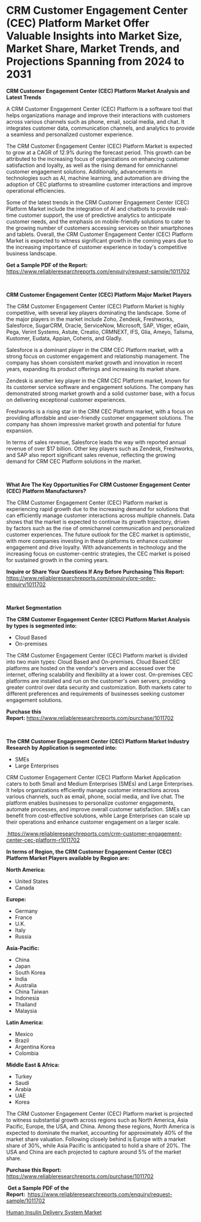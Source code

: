 <p><h1>CRM Customer Engagement Center (CEC) Platform Market Offer Valuable Insights into Market Size, Market Share, Market Trends, and Projections Spanning from 2024 to 2031</h1></p><p><strong>CRM Customer Engagement Center (CEC) Platform Market Analysis and Latest Trends</strong></p>
<p><p>A CRM Customer Engagement Center (CEC) Platform is a software tool that helps organizations manage and improve their interactions with customers across various channels such as phone, email, social media, and chat. It integrates customer data, communication channels, and analytics to provide a seamless and personalized customer experience.</p><p>The CRM Customer Engagement Center (CEC) Platform Market is expected to grow at a CAGR of 12.9% during the forecast period. This growth can be attributed to the increasing focus of organizations on enhancing customer satisfaction and loyalty, as well as the rising demand for omnichannel customer engagement solutions. Additionally, advancements in technologies such as AI, machine learning, and automation are driving the adoption of CEC platforms to streamline customer interactions and improve operational efficiencies.</p><p>Some of the latest trends in the CRM Customer Engagement Center (CEC) Platform Market include the integration of AI and chatbots to provide real-time customer support, the use of predictive analytics to anticipate customer needs, and the emphasis on mobile-friendly solutions to cater to the growing number of customers accessing services on their smartphones and tablets. Overall, the CRM Customer Engagement Center (CEC) Platform Market is expected to witness significant growth in the coming years due to the increasing importance of customer experience in today's competitive business landscape.</p></p>
<p><strong>Get a Sample PDF of the Report:&nbsp;</strong> <a href="https://www.reliableresearchreports.com/enquiry/request-sample/1011702">https://www.reliableresearchreports.com/enquiry/request-sample/1011702</a></p>
<p>&nbsp;</p>
<p><strong>CRM Customer Engagement Center (CEC) Platform Major Market Players</strong></p>
<p><p>The CRM Customer Engagement Center (CEC) Platform Market is highly competitive, with several key players dominating the landscape. Some of the major players in the market include Zoho, Zendesk, Freshworks, Salesforce, SugarCRM, Oracle, ServiceNow, Microsoft, SAP, Vtiger, eGain, Pega, Verint Systems, Astute, Creatio, CRMNEXT, IFS, Glia, Ameyo, Talisma, Kustomer, Eudata, Appian, Coheris, and Gladly.</p><p>Salesforce is a dominant player in the CRM CEC Platform market, with a strong focus on customer engagement and relationship management. The company has shown consistent market growth and innovation in recent years, expanding its product offerings and increasing its market share.</p><p>Zendesk is another key player in the CRM CEC Platform market, known for its customer service software and engagement solutions. The company has demonstrated strong market growth and a solid customer base, with a focus on delivering exceptional customer experiences.</p><p>Freshworks is a rising star in the CRM CEC Platform market, with a focus on providing affordable and user-friendly customer engagement solutions. The company has shown impressive market growth and potential for future expansion.</p><p>In terms of sales revenue, Salesforce leads the way with reported annual revenue of over $17 billion. Other key players such as Zendesk, Freshworks, and SAP also report significant sales revenue, reflecting the growing demand for CRM CEC Platform solutions in the market.</p></p>
<p>&nbsp;</p>
<p><strong>What Are The Key Opportunities For CRM Customer Engagement Center (CEC) Platform Manufacturers?</strong></p>
<p><p>The CRM Customer Engagement Center (CEC) Platform market is experiencing rapid growth due to the increasing demand for solutions that can efficiently manage customer interactions across multiple channels. Data shows that the market is expected to continue its growth trajectory, driven by factors such as the rise of omnichannel communication and personalized customer experiences. The future outlook for the CEC market is optimistic, with more companies investing in these platforms to enhance customer engagement and drive loyalty. With advancements in technology and the increasing focus on customer-centric strategies, the CEC market is poised for sustained growth in the coming years.</p></p>
<p><strong>Inquire or Share Your Questions If Any Before Purchasing This Report:</strong> <a href="https://www.reliableresearchreports.com/enquiry/pre-order-enquiry/1011702">https://www.reliableresearchreports.com/enquiry/pre-order-enquiry/1011702</a></p>
<p>&nbsp;</p>
<p><strong>Market Segmentation</strong></p>
<p><strong>The CRM Customer Engagement Center (CEC) Platform Market Analysis by types is segmented into:</strong></p>
<p><ul><li>Cloud Based</li><li>On-premises</li></ul></p>
<p><p>The CRM Customer Engagement Center (CEC) Platform market is divided into two main types: Cloud Based and On-premises. Cloud Based CEC platforms are hosted on the vendor's servers and accessed over the internet, offering scalability and flexibility at a lower cost. On-premises CEC platforms are installed and run on the customer's own servers, providing greater control over data security and customization. Both markets cater to different preferences and requirements of businesses seeking customer engagement solutions.</p></p>
<p><strong>Purchase this Report:&nbsp;</strong><a href="https://www.reliableresearchreports.com/purchase/1011702">https://www.reliableresearchreports.com/purchase/1011702</a></p>
<p>&nbsp;</p>
<p><strong>The CRM Customer Engagement Center (CEC) Platform Market Industry Research by Application is segmented into:</strong></p>
<p><ul><li>SMEs</li><li>Large Enterprises</li></ul></p>
<p><p>CRM Customer Engagement Center (CEC) Platform Market Application caters to both Small and Medium Enterprises (SMEs) and Large Enterprises. It helps organizations efficiently manage customer interactions across various channels, such as email, phone, social media, and live chat. The platform enables businesses to personalize customer engagements, automate processes, and improve overall customer satisfaction. SMEs can benefit from cost-effective solutions, while Large Enterprises can scale up their operations and enhance customer engagement on a larger scale.</p></p>
<p><a href="https://www.reliableresearchreports.com/crm-customer-engagement-center-cec-platform-r1011702">&nbsp;https://www.reliableresearchreports.com/crm-customer-engagement-center-cec-platform-r1011702</a></p>
<p><strong>In terms of Region, the CRM Customer Engagement Center (CEC) Platform Market Players available by Region are:</strong></p>
<p>
    <p> <strong> North America: </strong>
        <ul>
            <li>United States</li>
            <li>Canada</li>
        </ul>
        </p> 
    <p> <strong> Europe: </strong>
        <ul>
            <li>Germany</li>
            <li>France</li>
            <li>U.K.</li>
            <li>Italy</li>
            <li>Russia</li>
        </ul>
        </p> 
    <p> <strong> Asia-Pacific: </strong>
        <ul>
            <li>China</li>
            <li>Japan</li>
            <li>South Korea</li>
            <li>India</li>
            <li>Australia</li>
            <li>China Taiwan</li>
            <li>Indonesia</li>
            <li>Thailand</li>
            <li>Malaysia</li>
        </ul>
        </p> 
    <p> <strong> Latin America: </strong>
        <ul>
            <li>Mexico</li>
            <li>Brazil</li>
            <li>Argentina Korea</li>
            <li>Colombia</li>
        </ul>
        </p> 
    <p> <strong> Middle East & Africa: </strong>
        <ul>
            <li>Turkey</li>
            <li>Saudi</li>
            <li>Arabia</li>
            <li>UAE</li>
            <li>Korea</li>
        </ul>
    </p>
    </p>
<p><p>The CRM Customer Engagement Center (CEC) Platform market is projected to witness substantial growth across regions such as North America, Asia Pacific, Europe, the USA, and China. Among these regions, North America is expected to dominate the market, accounting for approximately 40% of the market share valuation. Following closely behind is Europe with a market share of 30%, while Asia Pacific is anticipated to hold a share of 20%. The USA and China are each projected to capture around 5% of the market share.</p></p>
<p><strong>Purchase this Report: </strong><a href="https://www.reliableresearchreports.com/purchase/1011702">https://www.reliableresearchreports.com/purchase/1011702</a></p>
<p>&nbsp;<strong>Get a Sample PDF of the Report:&nbsp;&nbsp;</strong><a href="https://www.reliableresearchreports.com/enquiry/request-sample/1011702">https://www.reliableresearchreports.com/enquiry/request-sample/1011702</a></p>
<p><strong></strong></p>
<p><p><a href="https://github.com/brendafegmorris532/Market-Research-Report-List-1/blob/main/human-insulin-delivery-system-market.md">Human Insulin Delivery System Market</a></p></p>